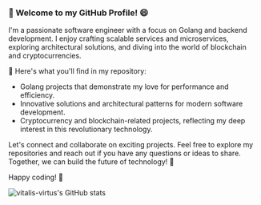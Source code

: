 ### 👋 Welcome to my GitHub Profile! 😄

I'm a passionate software engineer with a focus on Golang and backend development. I enjoy crafting scalable services and microservices, exploring architectural solutions, and diving into the world of blockchain and cryptocurrencies. 

🚀 Here's what you'll find in my repository:

- Golang projects that demonstrate my love for performance and efficiency.
- Innovative solutions and architectural patterns for modern software development.
- Cryptocurrency and blockchain-related projects, reflecting my deep interest in this revolutionary technology.

Let's connect and collaborate on exciting projects. Feel free to explore my repositories and reach out if you have any questions or ideas to share. Together, we can build the future of technology! 🌟

Happy coding! 🚀

![vitalis-virtus's GitHub stats](https://github-readme-stats.vercel.app/api?username=vitalis-virtus&show_icons=true&theme=midnight-purple)
